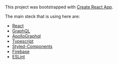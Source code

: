 This project was bootstrapped with [Create React App](https://github.com/facebook/create-react-app).

The main steck that is using here are:

- [React](https://reactjs.org/)
- [GraphQL](https://graphql.org/)
- [ApolloGraphql](https://www.apollographql.com/docs/)
- [Typescript](https://www.typescriptlang.org/)
- [Styled-Components](https://styled-components.com/)
- [Firebase](https://firebase.google.com/)
- [ESLint](https://eslint.org/)
